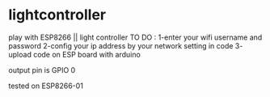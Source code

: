 # lightcontroller
play with ESP8266 || light controller
TO DO :
1-enter your wifi username and password
2-config your ip address by your network setting in code 
3- upload code on ESP board with arduino

output pin is GPIO 0

tested on ESP8266-01
